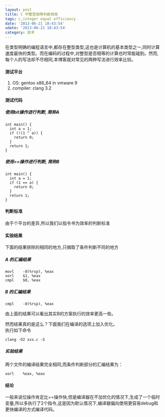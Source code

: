 ```yaml
---
layout: post
title: C 中整型相等判断效率 
tags: c,integer equal efficiency
date: '2013-06-21 10:43:54'
udate: '2013-06-21 10:43:54'
category: 技术
---
```

在类型明确的编程语言中,都存在整型类型,这也是计算机的基本类型之一,同时计算速度最快的类型。而在编码的过程中,对整型是否相等的计算也时常能碰到。然而,每个人的写法却不尽相同,本博客就对常见的两种写法进行效率比较。  
  
#### 测试平台  
1. OS: gentoo x86_64 in vmware 9
2. compiler: clang 3.2
  
#### 测试代码  

##### 使用bit操作进行判断, 简称A

    int main() {
      int a = 1;
      if (!(1 ^ a)) {
        return 0;
      }
      return 1;
    }

##### 使用==操作进行判断, 简称B

    int main() {
      int a = 1;
      if (1 == a) {
        return 0;
      }
      return 1;
    }
  
#### 判断标准  
由于个平台的差异,所以我们以指令书为效率的判断标准
  
#### 实验结果  
下面的结果排除的相同的地方,只摘取了条件判断不同的地方
##### A 的汇编结果  

    movl	-8(%rsp), %eax
    xorl	$1, %eax
    cmpl	$0, %eax

##### B 的汇编结果  

    cmpl	-8(%rsp), %eax
      
由上面的结果可以看出其实B的方案执行的效率更高一些。  
  
然而结果真的是这么？下面我们在编译的选项上加入优化。  
执行如下命令  

    clang -O2 xxx.c -S
  
##### 实验结果  
两个文件的编译结果完全相同,而条件判断部分的汇编结果为：  

    xorl	%eax, %eax
      
#### 结论  
一般来说位操作肯定比==操作快,但是编译器在不加优化的情况下,生成了一个临时变量,所以多执行了2个指令,这是因为默认情况下,编译器偏向使用更容易debug和更快编译的方式编译代码。
